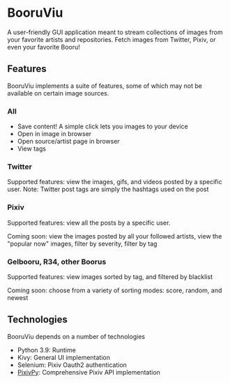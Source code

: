 # BooruViu

A user-friendly GUI application meant to stream collections of images from your favorite artists and repositories. Fetch images from Twitter, Pixiv, or even your favorite Booru!

## Features

BooruViu implements a suite of features, some of which may not be available on certain image sources.

### All
- Save content! A simple click lets you images to your device
- Open in image in browser
- Open source/artist page in browser
- View tags

### Twitter

Supported features: view the images, gifs, and videos posted by a specific user.
Note: Twitter post tags are simply the hashtags used on the post

### Pixiv

Supported features: view all the posts by a specific user.

Coming soon: view the images posted by all your followed artists, view the "popular now" images, filter by severity, filter by tag

### Gelbooru, R34, other Boorus

Supported features: view images sorted by tag, and filtered by blacklist

Coming soon: choose from a variety of sorting modes: score, random, and newest

## Technologies

BooruViu depends on a number of technologies
- Python 3.9: Runtime
- Kivy: General UI implementation
- Selenium: Pixiv Oauth2 authentication
- [PixivPy](https://github.com/upbit/pixivpy): Comprehensive Pixiv API implementation
